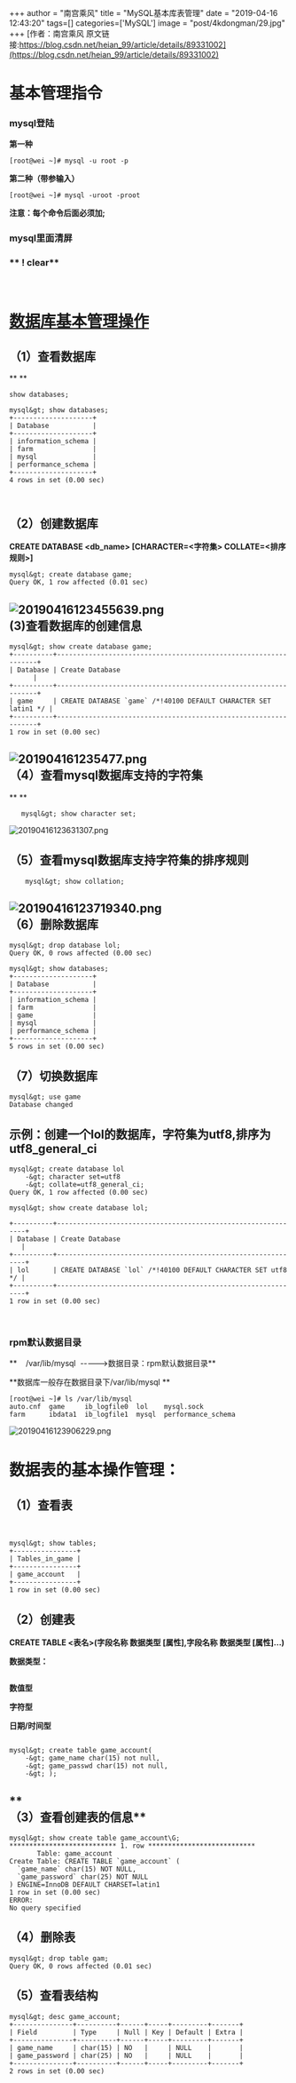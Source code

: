 +++
author = "南宫乘风"
title = "MySQL基本库表管理"
date = "2019-04-16 12:43:20"
tags=[]
categories=['MySQL']
image = "post/4kdongman/29.jpg"
+++
[作者：南宫乘风   原文链接:https://blog.csdn.net/heian_99/article/details/89331002](https://blog.csdn.net/heian_99/article/details/89331002)

# **基本管理指令**

### **mysql登陆**

**第一种**

```
[root@wei ~]# mysql -u root -p
```

**第二种（带参输入）**

```
[root@wei ~]# mysql -uroot -proot
```

**注意：每个命令后面必须加;**

### **mysql里面清屏**

### ** \! clear**

# <br>**<u>数据库基本管理操作</u>**

## **（1）查看数据库**

** **

```
show databases;

mysql&gt; show databases;
+--------------------+
| Database           |
+--------------------+
| information_schema |
| farm               |
| mysql              |
| performance_schema |
+--------------------+
4 rows in set (0.00 sec)
```

## <br>**（2）创建数据库**

**CREATE DATABASE &lt;db_name&gt; [CHARACTER=&lt;字符集&gt; COLLATE=&lt;排序规则&gt;]**

```
mysql&gt; create database game;
Query OK, 1 row affected (0.01 sec)
```

## ![20190416123455639.png](https://img-blog.csdnimg.cn/20190416123455639.png)<br>**(3)查看数据库的创建信息**

```
mysql&gt; show create database game;
+----------+-----------------------------------------------------------------+
| Database | Create Database                                                 |
+----------+-----------------------------------------------------------------+
| game     | CREATE DATABASE `game` /*!40100 DEFAULT CHARACTER SET latin1 */ |
+----------+-----------------------------------------------------------------+
1 row in set (0.00 sec)
```

## ![201904161235477.png](https://img-blog.csdnimg.cn/201904161235477.png)<br>**（4）查看mysql数据库支持的字符集**

** **

```
   mysql&gt; show character set;
```

![20190416123631307.png](https://img-blog.csdnimg.cn/20190416123631307.png)

## **（5）查看mysql数据库支持字符集的排序规则**

```
    mysql&gt; show collation;
```

## ![20190416123719340.png](https://img-blog.csdnimg.cn/20190416123719340.png)<br>**（6）删除数据库**

```
mysql&gt; drop database lol;
Query OK, 0 rows affected (0.00 sec)

mysql&gt; show databases;
+--------------------+
| Database           |
+--------------------+
| information_schema |
| farm               |
| game               |
| mysql              |
| performance_schema |
+--------------------+
5 rows in set (0.00 sec)
```

## **（7）切换数据库**

```
mysql&gt; use game
Database changed
```

## **示例：创建一个lol的数据库，字符集为utf8,排序为utf8_general_ci**

```
mysql&gt; create database lol 
    -&gt; character set=utf8
    -&gt; collate=utf8_general_ci;
Query OK, 1 row affected (0.00 sec)

mysql&gt; show create database lol;
    
+----------+--------------------------------------------------------------+
| Database | Create Database                                              |
+----------+--------------------------------------------------------------+
| lol      | CREATE DATABASE `lol` /*!40100 DEFAULT CHARACTER SET utf8 */ |
+----------+--------------------------------------------------------------+
1 row in set (0.00 sec)
```

 

### **rpm默认数据目录**

**    /var/lib/mysql  -----&gt;数据目录：rpm默认数据目录**

**数据库一般存在数据目录下/var/lib/mysql **

```
[root@wei ~]# ls /var/lib/mysql
auto.cnf  game     ib_logfile0  lol    mysql.sock
farm      ibdata1  ib_logfile1  mysql  performance_schema
```

![20190416123906229.png](https://img-blog.csdnimg.cn/20190416123906229.png)

# **数据表的基本操作管理：**

## **（1）查看表**

 

```
mysql&gt; show tables;
+----------------+
| Tables_in_game |
+----------------+
| game_account   |
+----------------+
1 row in set (0.00 sec)
```

## **（2）创建表**

**CREATE TABLE &lt;表名&gt;(字段名称 数据类型 [属性],字段名称 数据类型 [属性]...)**

**数据类型：**

<img alt="" class="has" src="https://gss0.baidu.com/9fo3dSag_xI4khGko9WTAnF6hhy/zhidao/wh%3D600%2C800/sign=b3e5187076ec54e741b912188908b768/08f790529822720e9e2977b476cb0a46f31fab9d.jpg">

**数值型**

<img alt="" class="has" src="https://gss0.baidu.com/-Po3dSag_xI4khGko9WTAnF6hhy/zhidao/wh%3D600%2C800/sign=72f193848f8ba61edfbbc0297104bb32/ac345982b2b7d0a2cf3091d3c6ef76094a369a87.jpg"><br>**字符型**

<img alt="" class="has" src="https://gss0.baidu.com/-fo3dSag_xI4khGko9WTAnF6hhy/zhidao/wh%3D600%2C800/sign=7296315d9adda144da5c64b48287fc9a/10dfa9ec8a1363271c91577d9c8fa0ec08fac704.jpg"><br>**日期/时间型**

<img alt="" class="has" src="https://gss0.baidu.com/9fo3dSag_xI4khGko9WTAnF6hhy/zhidao/wh%3D600%2C800/sign=6b7013a09182d158bbd751b7b03a35e0/b3119313b07eca80df41aca99c2397dda144833c.jpg">

```
mysql&gt; create table game_account(
    -&gt; game_name char(15) not null,
    -&gt; game_passwd char(15) not null,
    -&gt; );
```

## **    <br> （3）查看创建表的信息**

```
mysql&gt; show create table game_account\G;
*************************** 1. row ***************************
       Table: game_account
Create Table: CREATE TABLE `game_account` (
  `game_name` char(15) NOT NULL,
  `game_password` char(25) NOT NULL
) ENGINE=InnoDB DEFAULT CHARSET=latin1
1 row in set (0.00 sec)
ERROR: 
No query specified
```

## **（4）删除表**

```
mysql&gt; drop table gam;
Query OK, 0 rows affected (0.01 sec)
```

## **（5）查看表结构**

```
mysql&gt; desc game_account;
+---------------+----------+------+-----+---------+-------+
| Field         | Type     | Null | Key | Default | Extra |
+---------------+----------+------+-----+---------+-------+
| game_name     | char(15) | NO   |     | NULL    |       |
| game_password | char(25) | NO   |     | NULL    |       |
+---------------+----------+------+-----+---------+-------+
2 rows in set (0.00 sec)
```

 
